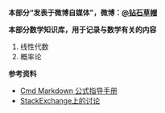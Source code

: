 **本部分“发表于微博自媒体”，微博：[@钻石草帽](https://weibo.com/strawhatchan)**

**本部分数学知识库，用于记录与数学有关的内容**

1. 线性代数
2. 概率论

**参考资料**
- [Cmd Markdown 公式指导手册](https://www.zybuluo.com/codeep/note/163962)
- [StackExchange上的讨论](https://math.meta.stackexchange.com/questions/5020/mathjax-basic-tutorial-and-quick-reference)